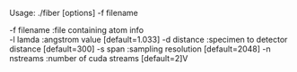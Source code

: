 Usage: ./fiber [options] -f filename

-f filename      :file containing atom info 							
-l lamda         :angstrom value                 [default=1.033]
-d distance      :specimen to detector distance  [default=300]
-s span          :sampling resolution            [default=2048]
-n nstreams      :number of cuda streams         [default=2]V
